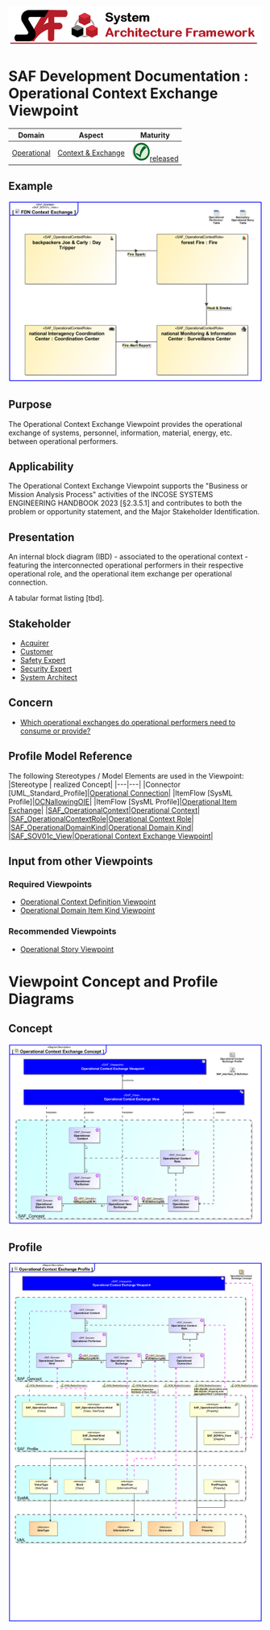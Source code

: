 ![System Architecture Framework](../../diagrams/Banner_SAF.png)
# SAF Development Documentation : Operational Context Exchange Viewpoint
|**Domain**|**Aspect**|**Maturity**|
| --- | --- | --- |
|[Operational](../../domains.md#Domain-Operational)|[Context & Exchange](../../aspects.md#Aspect-Context-&-Exchange)|![Released](../../diagrams/Symbol_confirmed.png )[released](../../using-saf/maturity.md#released)|
## Example
![Operational-Context-Exchange-Viewpoint-primary-example.svg](../../diagrams/vp-examples/Operational-Context-Exchange-Viewpoint-primary-example.svg)
## Purpose
The Operational Context Exchange Viewpoint provides the operational exchange of systems, personnel, information, material, energy, etc. between operational performers.
## Applicability
The Operational Context Exchange Viewpoint supports the "Business or Mission Analysis Process" activities of the INCOSE SYSTEMS ENGINEERING HANDBOOK 2023 [§2.3.5.1] and contributes to both the problem or opportunity statement, and the Major Stakeholder Identification.
## Presentation
An internal block diagram (IBD) - associated to the operational context - featuring the interconnected operational performers in their respective operational role, and the operational item exchange per operational connection.

A tabular format listing [tbd].

## Stakeholder
* [Acquirer](../../stakeholders.md#Acquirer)
* [Customer](../../stakeholders.md#Customer)
* [Safety Expert](../../stakeholders.md#Safety-Expert)
* [Security Expert](../../stakeholders.md#Security-Expert)
* [System Architect](../../stakeholders.md#System-Architect)
## Concern
* [Which operational exchanges do operational performers need to consume or provide?](../../concerns.md#_2021x_2_8710274_1674576758910_672482_23380)
## Profile Model Reference
The following Stereotypes / Model Elements are used in the Viewpoint:
|Stereotype | realized Concept|
|---|---|
|Connector [UML_Standard_Profile]|[Operational Connection](../concept/concepts.md#Operational-Connection)|
|ItemFlow [SysML Profile]|[OCNallowingOIE](../concept/concepts.md#OCNallowingOIE)|
|ItemFlow [SysML Profile]|[Operational Item Exchange](../concept/concepts.md#Operational-Item-Exchange)|
|[SAF_OperationalContext](../../stereotypes.md#SAF_OperationalContext)|[Operational Context](../concept/concepts.md#Operational-Context)|
|[SAF_OperationalContextRole](../../stereotypes.md#SAF_OperationalContextRole)|[Operational Context Role](../concept/concepts.md#Operational-Context-Role)|
|[SAF_OperationalDomainKind](../../stereotypes.md#SAF_OperationalDomainKind)|[Operational Domain Kind](../concept/concepts.md#Operational-Domain-Kind)|
|[SAF_SOV01c_View](../../stereotypes.md#SAF_SOV01c_View)|[Operational Context Exchange Viewpoint](../concept/concepts.md#Operational-Context-Exchange-Viewpoint)|
## Input from other Viewpoints
### Required Viewpoints
* [Operational Context Definition Viewpoint](Operational-Context-Definition-Viewpoint.md)
* [Operational Domain Item Kind Viewpoint](Operational-Domain-Item-Kind-Viewpoint.md)
### Recommended Viewpoints
* [Operational Story Viewpoint](Operational-Story-Viewpoint.md)
# Viewpoint Concept and Profile Diagrams
## Concept
![Operational Context Exchange Concept](diagrams/Operational-Context-Exchange-Concept.svg)
## Profile
![Operational Context Exchange Profile](diagrams/Operational-Context-Exchange-Profile.svg)
